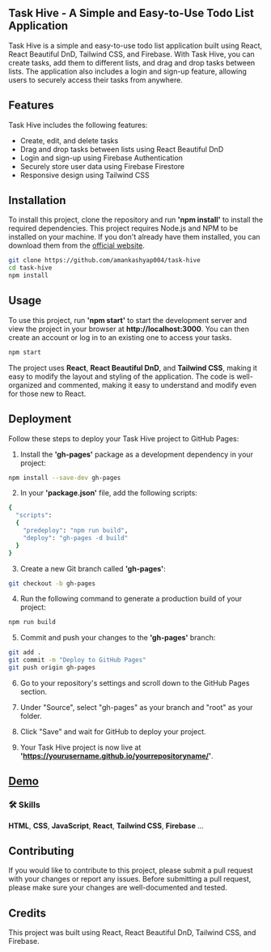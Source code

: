 ## Task Hive - A Simple and Easy-to-Use Todo List Application

Task Hive is a simple and easy-to-use todo list application built using React, React Beautiful DnD, Tailwind CSS, and Firebase. With Task Hive, you can create tasks, add them to different lists, and drag and drop tasks between lists. The application also includes a login and sign-up feature, allowing users to securely access their tasks from anywhere.

## Features

Task Hive includes the following features:

-  Create, edit, and delete tasks
-  Drag and drop tasks between lists using React Beautiful DnD
-  Login and sign-up using Firebase Authentication
-  Securely store user data using Firebase Firestore
-  Responsive design using Tailwind CSS

## Installation

To install this project, clone the repository and run **'npm install'** to install the required dependencies. This project requires Node.js and NPM to be installed on your machine. If you don't already have them installed, you can download them from the [official website](https://nodejs.org/en).

```bash
git clone https://github.com/amankashyap004/task-hive
cd task-hive
npm install
```

## Usage

To use this project, run **'npm start'** to start the development server and view the project in your browser at **http://localhost:3000**. You can then create an account or log in to an existing one to access your tasks.

```bash
npm start
```

The project uses **React**, **React Beautiful DnD**, and **Tailwind CSS**, making it easy to modify the layout and styling of the application. The code is well-organized and commented, making it easy to understand and modify even for those new to React.

## Deployment

Follow these steps to deploy your Task Hive project to GitHub Pages:

1. Install the **'gh-pages'** package as a development dependency in your project:

```bash
npm install --save-dev gh-pages
```

2. In your **'package.json'** file, add the following scripts:

```bash
{
  "scripts":
  {
    "predeploy": "npm run build",
    "deploy": "gh-pages -d build"
  }
}
```

3. Create a new Git branch called **'gh-pages'**:

```bash
git checkout -b gh-pages
```

4. Run the following command to generate a production build of your project:

```bash
npm run build
```

5. Commit and push your changes to the **'gh-pages'** branch:

```bash
git add .
git commit -m "Deploy to GitHub Pages"
git push origin gh-pages
```

6. Go to your repository's settings and scroll down to the GitHub Pages section.

7. Under "Source", select "gh-pages" as your branch and "root" as your folder.

8. Click "Save" and wait for GitHub to deploy your project.

9. Your Task Hive project is now live at **'https://yourusername.github.io/yourrepositoryname/'**.

## [Demo](https://amankashyap004.github.io/task-hive/)

### 🛠 Skills

**HTML**, **CSS**, **JavaScript**, **React**, **Tailwind CSS**, **Firebase** ...

## Contributing

If you would like to contribute to this project, please submit a pull request with your changes or report any issues. Before submitting a pull request, please make sure your changes are well-documented and tested.

## Credits

This project was built using React, React Beautiful DnD, Tailwind CSS, and Firebase.
